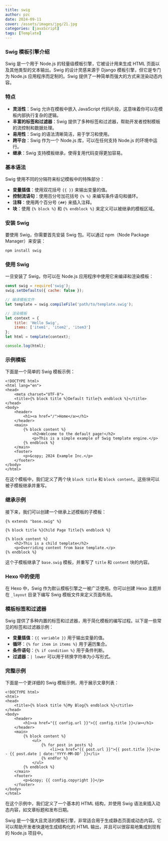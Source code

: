 ```yaml
---
title: swig
author: pzc
date: 2024-09-11
cover: /assets/images/jpg/21.jpg
categories: [javaScript]
tags: [Template]
---
```

### Swig 模板引擎介绍

Swig 是一个用于 Node.js 的轻量级模板引擎，它被设计用来生成 HTML 页面以及其他类型的文本输出。Swig 的设计灵感来源于 Django 模板引擎，但它是专门为 Node.js 应用程序而定制的。Swig 提供了一种简单而强大的方式来渲染动态内容。

### 特点

- **灵活性**：Swig 允许在模板中嵌入 JavaScript 代码片段，这意味着你可以在模板内部执行复杂的逻辑。
- **丰富的标签和过滤器**：Swig 提供了多种标签和过滤器，帮助开发者控制模板的流控制和数据处理。
- **易用性**：Swig 的语法清晰简洁，易于学习和使用。
- **跨平台**：Swig 作为一个 Node.js 库，可以在任何支持 Node.js 的环境中运行。
- **继承**：Swig 支持模板继承，使得复用代码变得更加容易。

### 基本语法

Swig 使用不同的分隔符来标记模板中的特殊部分：

- **变量插值**：使用双花括号 `{{ }}` 来输出变量的值。
- **控制流语句**：使用百分号加花括号 `{% %}` 来编写条件语句和循环。
- **注释**：使用两个百分号 `{##}` 来插入注释。
- **块**：使用 `{% block %}` 和 `{% endblock %}` 来定义可以被继承的模板区域。

### 安装 Swig

要使用 Swig，你需要首先安装 Swig 包。可以通过 npm（Node Package Manager）来安装：

```bash
npm install swig
```

### 使用 Swig

一旦安装了 Swig，你可以在 Node.js 应用程序中使用它来编译和渲染模板：

```javascript
const swig = require('swig');
swig.setDefaults({ cache: false });

// 编译模板文件
let template = swig.compileFile('path/to/template.swig');

// 渲染模板
let context = {
    title: 'Hello Swig',
    items: ['item1', 'item2', 'item3']
};
let html = template(context);

console.log(html);
```

### 示例模板

下面是一个简单的 Swig 模板示例：

```swig
<!DOCTYPE html>
<html lang="en">
<head>
    <meta charset="UTF-8">
    <title>{% block title %}Default Title{% endblock %}</title>
</head>
<body>
    <header>
        <h1><a href="/">Home</a></h1>
    </header>
    <main>
        {% block content %}
            <h2>Welcome to the default page!</h2>
            <p>This is a simple example of Swig template engine.</p>
        {% endblock %}
    </main>
    <footer>
        <p>&copy; 2024 Example Inc.</p>
    </footer>
</body>
</html>
```

在这个模板中，我们定义了两个块 `block title` 和 `block content`。这些块可以被子模板继承并重写。

### 继承示例

接下来，我们可以创建一个继承上述模板的子模板：

```swig
{% extends "base.swig" %}

{% block title %}Child Page Title{% endblock %}

{% block content %}
    <h2>This is a child template</h2>
    <p>Overriding content from base template.</p>
{% endblock %}
```

这个子模板继承了 `base.swig` 模板，并重写了 `title` 和 `content` 块的内容。

### Hexo 中的使用

在 Hexo 中，Swig 作为默认模板引擎之一被广泛使用。你可以创建 Hexo 主题并在 `_layout` 目录下编写 Swig 模板文件来定义页面布局。

### 模板标签和过滤器

Swig 提供了多种内置的标签和过滤器，用于简化模板的编写过程。以下是一些常见的标签和过滤器示例：

- **变量插值**：`{{ variable }}` 用于输出变量的值。
- **循环**：`{% for item in items %}` 用于遍历集合。
- **条件语句**：`{% if condition %}` 用于条件判断。
- **过滤器**：`| lower` 可以用于转换字符串为小写形式。

### 完整示例

下面是一个更详细的 Swig 模板示例，用于展示文章列表：

```swig
<!DOCTYPE html>
<html>
<head>
    <title>{% block title %}My Blog{% endblock %}</title>
</head>
<body>
    <header>
        <h1><a href="{{ config.url }}">{{ config.title }}</a></h1>
    </header>
    <main>
        {% block content %}
            <ul>
                {% for post in posts %}
                    <li><a href="{{ post.url }}">{{ post.title }}</a> - {{ post.date | date:'YYYY-MM-DD' }}</li>
                {% endfor %}
            </ul>
        {% endblock %}
    </main>
    <footer>
        <p>&copy; {{ config.copyright }}</p>
    </footer>
</body>
</html>
```

在这个示例中，我们定义了一个基本的 HTML 结构，并使用 Swig 语法来插入动态内容，如文章标题和发布日期。

Swig 是一个强大且灵活的模板引擎，非常适合用于生成静态页面或动态内容。它可以帮助开发者快速地生成结构化的 HTML 输出，并且可以很容易地集成到现有的 Node.js 项目中。